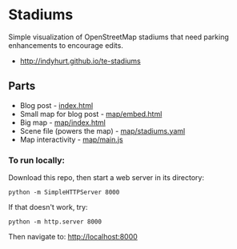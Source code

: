 # Stadiums
Simple visualization of OpenStreetMap stadiums that need parking enhancements to encourage edits.
* http://indyhurt.github.io/te-stadiums

## Parts

* Blog post - [index.html](index.html)
* Small map for blog post - [map/embed.html](map/embed.html)
* Big map - [map/index.html](map/index.html)
* Scene file (powers the map) - [map/stadiums.yaml](stadiums.yaml#L698-L827)
* Map interactivity - [map/main.js](map/main.js)


### To run locally:

Download this repo, then start a web server in its directory:

    python -m SimpleHTTPServer 8000
    
If that doesn't work, try:

    python -m http.server 8000
    
Then navigate to: [http://localhost:8000](http://localhost:8000)